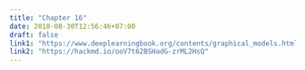 ```yaml
---
title: "Chapter 16"
date: 2018-08-30T12:56:46+07:00
draft: false
link1: "https://www.deeplearningbook.org/contents/graphical_models.html"
link2: "https://hackmd.io/ooV7t62BSHadG-zrML2HsQ"
---
```


